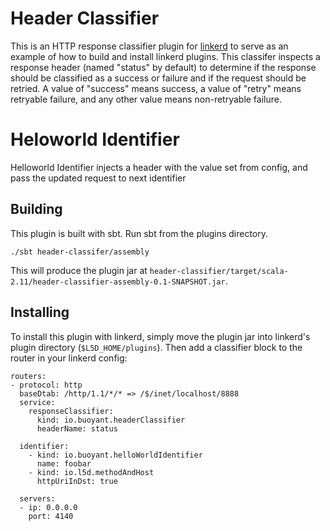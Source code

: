 # Header Classifier

This is an HTTP response classifier plugin for [linkerd](https://linkerd.io)
to serve as an example of how to build and install linkerd plugins.  This
classifer inspects a response header (named "status" by default) to determine if
the response should be classified as a success or failure and if the request
should be retried.  A value of "success" means success, a value of "retry" means
retryable failure, and any other value means non-retryable failure.

# Heloworld Identifier

Helloworld Identifier injects a header with the value set from config, and pass the updated request to next identifier


## Building

This plugin is built with sbt.  Run sbt from the plugins directory.

```
./sbt header-classifer/assembly
```

This will produce the plugin jar at
`header-classifier/target/scala-2.11/header-classifier-assembly-0.1-SNAPSHOT.jar`.

## Installing

To install this plugin with linkerd, simply move the plugin jar into linkerd's
plugin directory (`$L5D_HOME/plugins`).  Then add a classifier block to the
router in your linkerd config:

```
routers:
- protocol: http
  baseDtab: /http/1.1/*/* => /$/inet/localhost/8888
  service:
    responseClassifier:
      kind: io.buoyant.headerClassifier
      headerName: status

  identifier:
    - kind: io.buoyant.helloWorldIdentifier
      name: foobar
    - kind: io.l5d.methodAndHost
      httpUriInDst: true

  servers:
  - ip: 0.0.0.0
    port: 4140

```
